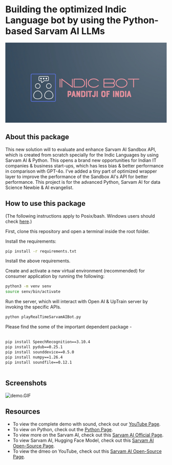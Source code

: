 # Building the optimized Indic Language bot by using the Python-based Sarvam AI LLMs

![Logos.jpeg](Logos.jpeg)

## About this package

This new solution will to evaluate and enhance Sarvam AI Sandbox API, which is created from scratch specially for the Indic Languages by using Sarvam AI & Python. This opens a brand new opportunities for Indian IT companies & business start-ups, which has less bias & better performance in comparison with GPT-4o. I've added a tiny part of optimized wrapper layer to improve the performance of the Sandbox AI's API for better performance. This project is for the advanced Python, Sarvam AI for data Science Newbie & AI evangelist.


## How to use this package

(The following instructions apply to Posix/bash. Windows users should check
[here](https://docs.python.org/3/library/venv.html).)

First, clone this repository and open a terminal inside the root folder.


Install the requirements:

```bash
pip install -r requirements.txt
```

Install the above requirements.

Create and activate a new virtual environment (recommended) for consumer application by running
the following:

```bash
python3 -m venv senv
source senv/bin/activate
```

Run the server, which will interact with Open AI & UpTrain server by invoking the specific APIs.

```bash
python playRealTimeSarvamAIBot.py
```

Please find the some of the important dependent package -

```

pip install SpeechRecognition==3.10.4
pip install pydub==0.25.1
pip install sounddevice==0.5.0
pip install numpy==1.26.4
pip install soundfile==0.12.1


```

## Screenshots

![demo.GIF](demo.GIF)

## Resources

- To view the complete demo with sound, check out our [YouTube Page](https://youtu.be/7VQSncDoeeU).
- To view on Python, check out the [Python Page](https://docs.python.org/3/).
- To view more on the Sarvam AI, check out this [Sarvam AI Official Page](https://docs.sarvam.ai/api-reference-docs/introduction).
- To view Sarvam AI, Hugging Face Model, check out this [Sarvam AI Open-Source Page](https://huggingface.co/sarvamai/sarvam-2b-v0.5).
- To view the dmeo on YouTube, check out this [Sarvam AI Open-Source Page](https://youtu.be/tbyJBSXyIv8).
